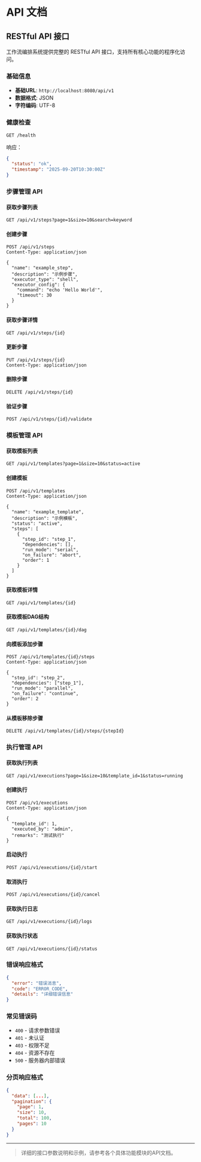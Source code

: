 # API 文档

## RESTful API 接口

工作流编排系统提供完整的 RESTful API 接口，支持所有核心功能的程序化访问。

### 基础信息

- **基础URL**: `http://localhost:8080/api/v1`
- **数据格式**: JSON
- **字符编码**: UTF-8

### 健康检查

```http
GET /health
```

响应：
```json
{
  "status": "ok",
  "timestamp": "2025-09-20T10:30:00Z"
}
```

### 步骤管理 API

#### 获取步骤列表
```http
GET /api/v1/steps?page=1&size=10&search=keyword
```

#### 创建步骤
```http
POST /api/v1/steps
Content-Type: application/json

{
  "name": "example_step",
  "description": "示例步骤",
  "executor_type": "shell",
  "executor_config": {
    "command": "echo 'Hello World'",
    "timeout": 30
  }
}
```

#### 获取步骤详情
```http
GET /api/v1/steps/{id}
```

#### 更新步骤
```http
PUT /api/v1/steps/{id}
Content-Type: application/json
```

#### 删除步骤
```http
DELETE /api/v1/steps/{id}
```

#### 验证步骤
```http
POST /api/v1/steps/{id}/validate
```

### 模板管理 API

#### 获取模板列表
```http
GET /api/v1/templates?page=1&size=10&status=active
```

#### 创建模板
```http
POST /api/v1/templates
Content-Type: application/json

{
  "name": "example_template",
  "description": "示例模板",
  "status": "active",
  "steps": [
    {
      "step_id": "step_1",
      "dependencies": [],
      "run_mode": "serial",
      "on_failure": "abort",
      "order": 1
    }
  ]
}
```

#### 获取模板详情
```http
GET /api/v1/templates/{id}
```

#### 获取模板DAG结构
```http
GET /api/v1/templates/{id}/dag
```

#### 向模板添加步骤
```http
POST /api/v1/templates/{id}/steps
Content-Type: application/json

{
  "step_id": "step_2",
  "dependencies": ["step_1"],
  "run_mode": "parallel",
  "on_failure": "continue",
  "order": 2
}
```

#### 从模板移除步骤
```http
DELETE /api/v1/templates/{id}/steps/{stepId}
```

### 执行管理 API

#### 获取执行列表
```http
GET /api/v1/executions?page=1&size=10&template_id=1&status=running
```

#### 创建执行
```http
POST /api/v1/executions
Content-Type: application/json

{
  "template_id": 1,
  "executed_by": "admin",
  "remarks": "测试执行"
}
```

#### 启动执行
```http
POST /api/v1/executions/{id}/start
```

#### 取消执行
```http
POST /api/v1/executions/{id}/cancel
```

#### 获取执行日志
```http
GET /api/v1/executions/{id}/logs
```

#### 获取执行状态
```http
GET /api/v1/executions/{id}/status
```

### 错误响应格式

```json
{
  "error": "错误消息",
  "code": "ERROR_CODE",
  "details": "详细错误信息"
}
```

### 常见错误码

- `400` - 请求参数错误
- `401` - 未认证
- `403` - 权限不足
- `404` - 资源不存在
- `500` - 服务器内部错误

### 分页响应格式

```json
{
  "data": [...],
  "pagination": {
    "page": 1,
    "size": 10,
    "total": 100,
    "pages": 10
  }
}
```

---

> 详细的接口参数说明和示例，请参考各个具体功能模块的API文档。